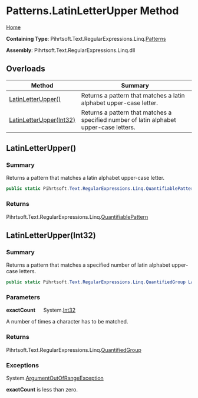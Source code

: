 # Patterns\.LatinLetterUpper Method

[Home](../../../../../../README.md)

**Containing Type**: Pihrtsoft\.Text\.RegularExpressions\.Linq\.[Patterns](../README.md)

**Assembly**: Pihrtsoft\.Text\.RegularExpressions\.Linq\.dll

## Overloads

| Method | Summary |
| ------ | ------- |
| [LatinLetterUpper()](#Pihrtsoft_Text_RegularExpressions_Linq_Patterns_LatinLetterUpper) | Returns a pattern that matches a latin alphabet upper\-case letter\. |
| [LatinLetterUpper(Int32)](#Pihrtsoft_Text_RegularExpressions_Linq_Patterns_LatinLetterUpper_System_Int32_) | Returns a pattern that matches a specified number of latin alphabet upper\-case letters\. |

## LatinLetterUpper\(\) <a name="Pihrtsoft_Text_RegularExpressions_Linq_Patterns_LatinLetterUpper"></a>

### Summary

Returns a pattern that matches a latin alphabet upper\-case letter\.

```csharp
public static Pihrtsoft.Text.RegularExpressions.Linq.QuantifiablePattern LatinLetterUpper()
```

### Returns

Pihrtsoft\.Text\.RegularExpressions\.Linq\.[QuantifiablePattern](../../QuantifiablePattern/README.md)

## LatinLetterUpper\(Int32\) <a name="Pihrtsoft_Text_RegularExpressions_Linq_Patterns_LatinLetterUpper_System_Int32_"></a>

### Summary

Returns a pattern that matches a specified number of latin alphabet upper\-case letters\.

```csharp
public static Pihrtsoft.Text.RegularExpressions.Linq.QuantifiedGroup LatinLetterUpper(int exactCount)
```

### Parameters

**exactCount** &emsp; System\.[Int32](https://docs.microsoft.com/en-us/dotnet/api/system.int32)

A number of times a character has to be matched\.

### Returns

Pihrtsoft\.Text\.RegularExpressions\.Linq\.[QuantifiedGroup](../../QuantifiedGroup/README.md)

### Exceptions

System\.[ArgumentOutOfRangeException](https://docs.microsoft.com/en-us/dotnet/api/system.argumentoutofrangeexception)

**exactCount** is less than zero\.

